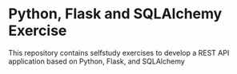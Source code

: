# Python, Flask and SQLAlchemy Exercise
This repository contains selfstudy exercises to develop a REST API application
based on Python, Flask, and SQLAlchemy 
